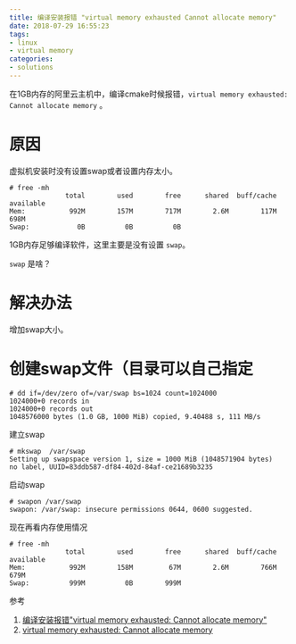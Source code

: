 ```yaml
---
title: 编译安装报错 "virtual memory exhausted Cannot allocate memory"
date: 2018-07-29 16:55:23
tags:
- linux
- virtual memory
categories:
- solutions
---
```


在1GB内存的阿里云主机中，编译cmake时候报错，`virtual memory exhausted: Cannot allocate memory` 。 
<!-- more -->

# 原因

虚拟机安装时没有设置swap或者设置内存太小。 

```
# free -mh
              total        used        free      shared  buff/cache   available
Mem:           992M        157M        717M        2.6M        117M        698M
Swap:            0B          0B          0B
```
1GB内存足够编译软件，这里主要是没有设置 `swap`。

`swap` 是啥？

# 解决办法

增加swap大小。

# 创建swap文件（目录可以自己指定
```
# dd if=/dev/zero of=/var/swap bs=1024 count=1024000  
1024000+0 records in
1024000+0 records out
1048576000 bytes (1.0 GB, 1000 MiB) copied, 9.40488 s, 111 MB/s
```
建立swap
```
# mkswap  /var/swap 
Setting up swapspace version 1, size = 1000 MiB (1048571904 bytes)
no label, UUID=83ddb587-df84-402d-84af-ce21689b3235
```
启动swap
```
# swapon /var/swap
swapon: /var/swap: insecure permissions 0644, 0600 suggested.
```
现在再看内存使用情况
```
# free -mh
              total        used        free      shared  buff/cache   available
Mem:           992M        158M         67M        2.6M        766M        679M
Swap:          999M          0B        999M
```

参考
1. [编译安装报错"virtual memory exhausted: Cannot allocate memory"](http://muchfly.iteye.com/blog/2296506)
2. [virtual memory exhausted: Cannot allocate memory](http://www.cnblogs.com/chenpingzhao/p/4820814.html)
